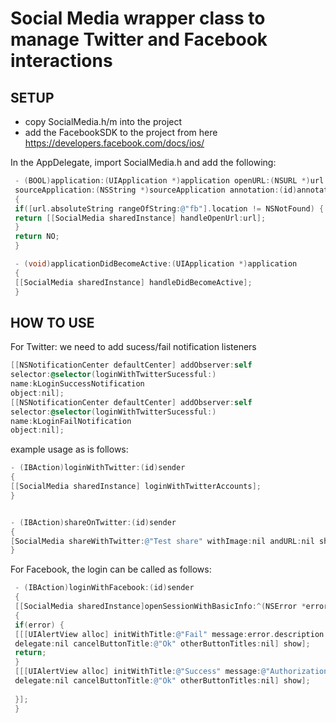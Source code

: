 # Social Media wrapper class to manage Twitter and Facebook interactions
 
## SETUP
 
 - copy SocialMedia.h/m into the project
 - add the FacebookSDK to the project from here https://developers.facebook.com/docs/ios/
 
 In the AppDelegate, import SocialMedia.h and add the following:
 
```objective-c
 - (BOOL)application:(UIApplication *)application openURL:(NSURL *)url
 sourceApplication:(NSString *)sourceApplication annotation:(id)annotation
 {
 if([url.absoluteString rangeOfString:@"fb"].location != NSNotFound) {
 return [[SocialMedia sharedInstance] handleOpenUrl:url];
 }
 return NO;
 }
```

```objective-c
 - (void)applicationDidBecomeActive:(UIApplication *)application
 {
 [[SocialMedia sharedInstance] handleDidBecomeActive];
 }
 ```

 
## HOW TO USE
 
 For Twitter: we need to add sucess/fail notification listeners
 ```objective-c
 [[NSNotificationCenter defaultCenter] addObserver:self
 selector:@selector(loginWithTwitterSucessful:)
 name:kLoginSuccessNotification
 object:nil];
 [[NSNotificationCenter defaultCenter] addObserver:self
 selector:@selector(loginWithTwitterSucessful:)
 name:kLoginFailNotification
 object:nil];
 ```
 
 example usage as is follows:
 ```objective-c
 - (IBAction)loginWithTwitter:(id)sender
 {
 [[SocialMedia sharedInstance] loginWithTwitterAccounts];
 }

 
 - (IBAction)shareOnTwitter:(id)sender
 {
 [SocialMedia shareWithTwitter:@"Test share" withImage:nil andURL:nil showOn:self];
 }
```
 
 For Facebook, the login can be called as follows:
```objective-c
 - (IBAction)loginWithFacebook:(id)sender
 {
 [[SocialMedia sharedInstance]openSessionWithBasicInfo:^(NSError *error)
 {
 if(error) {
 [[[UIAlertView alloc] initWithTitle:@"Fail" message:error.description
 delegate:nil cancelButtonTitle:@"Ok" otherButtonTitles:nil] show];
 return;
 }
 [[[UIAlertView alloc] initWithTitle:@"Success" message:@"Authorization successful."
 delegate:nil cancelButtonTitle:@"Ok" otherButtonTitles:nil] show];
 
 }];
 }
```

